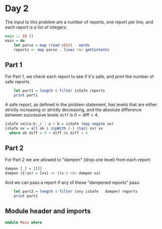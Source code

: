 # Day 2

The input to this problem are a number of reports, one report per line, and
each report is a list of integers:

```haskell top:2
main :: IO ()
main = do
    let parse = map (read @Int) . words
    reports <- map parse . lines <$> getContents
```

## Part 1

For Part 1, we check each report to see if it's safe, and print
the number of safe reports.

```haskell top:2
    let part1 = length $ filter isSafe reports
    print part1
```

A safe report, as defined in the problem statement, has levels that are either
strictly increasing or strictly decreasing, and the absolute difference between
successive levels `diff` is $0\lt\mathrm{diff}\lt 4$.

```haskell
isSafe xx@(a:b:_) | a > b = isSafe (map negate xx)
isSafe xx = all ok $ zipWith (-) (tail xx) xx
  where ok diff = 0 < diff && diff < 4
```

## Part 2

For Part 2 we are allowed to "dampen" (drop one level) from each report:

```haskell
dampen [_] = [[]]
dampen (x:xx) = [xx] <> ((x:) <$> dampen xx)
```

And we can pass a report if any of these "dampened reports" pass:

```haskell top:2
    let part2 = length $ filter (any isSafe . dampen) reports
    print part2
```

## Module header and imports

```haskell top
module Main where
